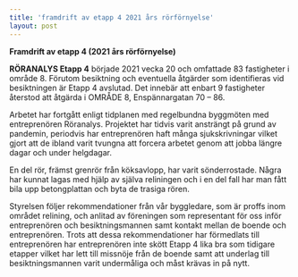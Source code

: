 ```yaml
---
title: 'framdrift av etapp 4 2021 års rörförnyelse'
layout: post
---
```


**Framdrift av etapp 4 (2021 års rörförnyelse)**

**RÖRANALYS Etapp 4** började 2021 vecka 20 och omfattade 83 fastigheter i område 8. 
Förutom besiktning och eventuella åtgärder som identifieras vid besiktningen är Etapp 4 avslutad. Det innebär att enbart 9 fastigheter återstod att åtgärda i OMRÅDE 8, Enspännargatan 70 – 86. 

Arbetet har fortgått enligt tidplanen med regelbundna byggmöten med entreprenören Röranalys. Projektet har tidvis varit ansträngt på grund av pandemin, periodvis har entreprenören haft många sjukskrivningar vilket gjort att de ibland varit tvungna att forcera arbetet genom att jobba längre dagar och under helgdagar.

En del rör, främst grenrör från köksavlopp, har varit sönderrostade. Några har kunnat lagas med hjälp av själva reliningen och i en del fall har man fått bila upp betongplattan och byta de trasiga rören.

Styrelsen följer rekommendationer från vår byggledare, som är proffs inom området relining, och anlitad av föreningen som representant för oss inför entreprenören och besiktningsmannen samt kontakt mellan de boende och entreprenören. Trots att dessa rekommendationer har förmedlats till entreprenören har entreprenören inte skött Etapp 4 lika bra som tidigare etapper vilket har lett till missnöje från de boende samt att underlag till besiktningsmannen varit undermåliga och måst krävas in på nytt.

